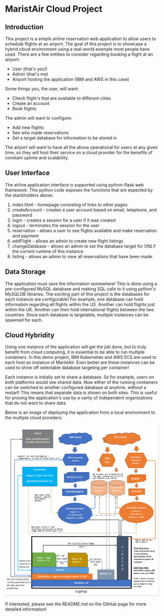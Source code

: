 

# MaristAir Cloud Project

## Introduction

This project is a simple airline reservation web application to allow users to schedule flights at an airport. The goal of this project is to showcase a hybrid cloud environment using a real-world example most people have used. There are a few entities to consider regarding booking a flight at an airport:

- User (that's you!)
- Admin (that's me)
- Airport hosting the application (IBM and AWS in this case) 

Some things you, the user, will want:
- Check flight's that are available to different cities
- Create an account
- Book flights

The admin will want to configure:
- Add new flights
- See who made reservations
- Set a target database for information to be stored in

The airport will want to have all the above operational for users at any given time, so they will host their service on a cloud provider for the benefits of constant uptime and scalability.


## User Interface
The airline application interface is supported using python-flask web framework. This python code exposes the functions that are expected by the stackholders above:

1. index.html - homepage consisting of links to other pages.
2. createAccount - creates a user account based on email, telephone, and password
2. login - creates a session for a user if it was created
3. logout - terminates the session for the user
4. reservation - allows a user to see flights available and make reservation and payment
5. addFlight - allows an admin to create new flight listings
6. changeDatabase - allows an admin to set the database target for ONLY the current runtime of this instance
7. listing - allows an admin to view all reservations that have been made. 


## Data Storage 
The application must save the information somewhere! This is done using a pre-configured MySQL database and making SQL calls to it using python's MySQLDB libraries. The exciting part of this project is the databases for each instance are configurable! For example, one database can hold information regarding all flights within the US. Another can hold flights just within the UK. Another can then hold international flights between the two countries. Since each database is targetable, multiple instances can be spawned for each.


## Cloud Hybridity
Using one instance of the application will get the job done, but to truly benefit from cloud computing, it is essential to be able to run multiple containers. In this demo project, IBM Kubernetes and AWS ECS are used to each host an instance of MaristAir. Even better are these instances can be used to show off selectable database targeting per container!

Each instance is initially set to share a database. So for example, users on both platforms would see shared data. Now either of the running containers can be switched to another configured database at anytime, without a restart! This means that separate data is shown on both sites. This is useful for proving the application's use by a varity of independent organizations that do not want to share data.

Below is an image of deploying the application from a local environment to the multiple cloud providers:

![Architecture](https://raw.githubusercontent.com/jboniello/marist-mscs621-2019-boniello/master/docs/arch.PNG)



If interested, please see the README.md on the GitHub page for more detailed information!


